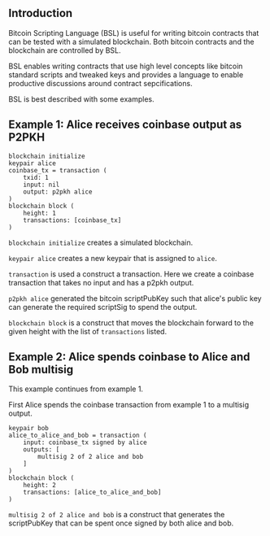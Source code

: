 
## Introduction

Bitcoin Scripting Language (BSL) is useful for writing bitcoin
contracts that can be tested with a simulated blockchain. Both bitcoin
contracts and the blockchain are controlled by BSL.

BSL enables writing contracts that use high level concepts like
bitcoin standard scripts and tweaked keys and provides a language to
enable productive discussions around contract sepcifications.

BSL is best described with some examples.

## Example 1: Alice receives coinbase output as P2PKH


    blockchain initialize
    keypair alice
    coinbase_tx = transaction (
        txid: 1
        input: nil
        output: p2pkh alice
    )
    blockchain block (
        height: 1
        transactions: [coinbase_tx]
    )

`blockchain initialize` creates a simulated blockchain.

`keypair alice` creates a new keypair that is assigned to `alice`.

`transaction` is used a construct a transaction. Here we create a
coinbase transaction that takes no input and has a p2pkh output.

`p2pkh alice` generated the bitcoin scriptPubKey such that alice's
public key can generate the required scriptSig to spend the output.

`blockchain block` is a construct that moves the blockchain forward to
the given height with the list of `transactions` listed.

## Example 2: Alice spends coinbase to Alice and Bob multisig

This example continues from example 1.

First Alice spends the coinbase transaction from example 1 to a
multisig output.

    keypair bob
    alice_to_alice_and_bob = transaction (
        input: coinbase_tx signed by alice
        outputs: [
            multisig 2 of 2 alice and bob
        ]
    )
    blockchain block (
        height: 2
        transactions: [alice_to_alice_and_bob]
    )
    

`multisig 2 of 2 alice and bob` is a construct that generates the
scriptPubKey that can be spent once signed by both alice and bob.



